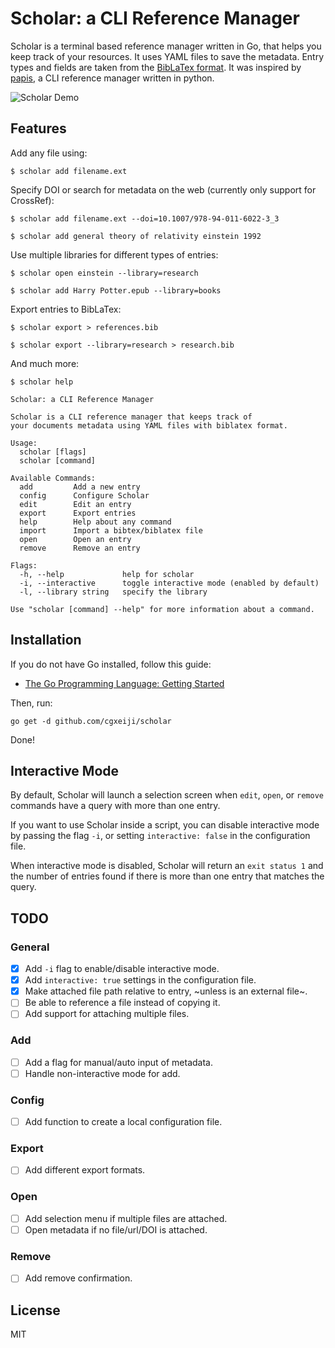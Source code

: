 # Scholar: a CLI Reference Manager

Scholar is a terminal based reference manager written in Go, that helps you
keep track of your resources.  It uses YAML files to save the metadata. Entry
types and fields are taken from the [BibLaTex
format](http://mirrors.ctan.org/macros/latex/contrib/biblatex/doc/biblatex.pdf).
It was inspired by [papis](https://github.com/papis/papis), a CLI reference
manager written in python.

![Scholar
Demo](https://github.com/cgxeiji/scholar/raw/master/img/scholar_demo.gif)

## Features

Add any file using:
```
$ scholar add filename.ext
```

Specify DOI or search for metadata on the web (currently only support for CrossRef):
```
$ scholar add filename.ext --doi=10.1007/978-94-011-6022-3_3

$ scholar add general theory of relativity einstein 1992
```

Use multiple libraries for different types of entries:
```
$ scholar open einstein --library=research

$ scholar add Harry Potter.epub --library=books
```

Export entries to BibLaTex:
```
$ scholar export > references.bib

$ scholar export --library=research > research.bib
```

And much more:
```
$ scholar help

Scholar: a CLI Reference Manager

Scholar is a CLI reference manager that keeps track of
your documents metadata using YAML files with biblatex format.

Usage:
  scholar [flags]
  scholar [command]

Available Commands:
  add         Add a new entry
  config      Configure Scholar
  edit        Edit an entry
  export      Export entries
  help        Help about any command
  import      Import a bibtex/biblatex file
  open        Open an entry
  remove      Remove an entry

Flags:
  -h, --help             help for scholar
  -i, --interactive      toggle interactive mode (enabled by default)
  -l, --library string   specify the library

Use "scholar [command] --help" for more information about a command.
```

## Installation

If you do not have Go installed, follow this guide:

- [The Go Programming Language: Getting Started](https://golang.org/doc/install)

Then, run:
```
go get -d github.com/cgxeiji/scholar
```

Done!

## Interactive Mode

By default, Scholar will launch a selection screen when `edit`, `open`, or
`remove` commands have a query with more than one entry.

If you want to use Scholar inside a script, you can disable interactive mode by
passing the flag `-i`, or setting `interactive: false` in the configuration
file.

When interactive mode is disabled, Scholar will return an `exit status 1` and
the number of entries found if there is more than one entry that matches the
query.

## TODO

### General

- [x] Add `-i` flag to enable/disable interactive mode.
- [x] Add `interactive: true` settings in the configuration file.
- [x] Make attached file path relative to entry, ~unless is an external file~.
- [ ] Be able to reference a file instead of copying it.
- [ ] Add support for attaching multiple files.

### Add

- [ ] Add a flag for manual/auto input of metadata.
- [ ] Handle non-interactive mode for add.

### Config

- [ ] Add function to create a local configuration file.

### Export

- [ ] Add different export formats.

### Open

- [ ] Add selection menu if multiple files are attached.
- [ ] Open metadata if no file/url/DOI is attached.

### Remove

- [ ] Add remove confirmation.

## License

MIT

